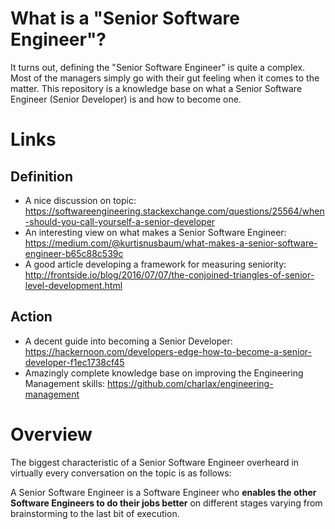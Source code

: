 # What is a "Senior Software Engineer"?
It turns out, defining the "Senior Software Engineer" is quite a complex. Most of the managers simply go with their gut feeling when it comes to the matter. This repository is a knowledge base on what a Senior Software Engineer (Senior Developer) is and how to become one.

# Links
## Definition
- A nice discussion on topic: https://softwareengineering.stackexchange.com/questions/25564/when-should-you-call-yourself-a-senior-developer
- An interesting view on what makes a Senior Software Engineer: https://medium.com/@kurtisnusbaum/what-makes-a-senior-software-engineer-b65c88c539c
- A good article developing a framework for measuring seniority: http://frontside.io/blog/2016/07/07/the-conjoined-triangles-of-senior-level-development.html

## Action
- A decent guide into becoming a Senior Developer: https://hackernoon.com/developers-edge-how-to-become-a-senior-developer-f1ec1738cf45
- Amazingly complete knowledge base on improving the Engineering Management skills: https://github.com/charlax/engineering-management

# Overview
The biggest characteristic of a Senior Software Engineer overheard in virtually every conversation on the topic is as follows:

A Senior Software Engineer is a Software Engineer who **enables the other Software Engineers to do their jobs better** on different stages varying from brainstorming to the last bit of execution.
